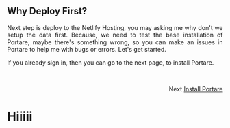 ## Why Deploy First?

<p align="justify">
Next step is deploy to the Netlify Hosting, you may asking me why don't we setup the data first. Because, we need to test the base installation of Portare, maybe there's something wrong, so you can make an issues in Portare to help me with bugs or errors. Let's get started.

<p align="justify">
If you already sign in, then you can go to the next page, to install Portare.
</p>

<br>
<p align="right">Next
  <a align="right" href="https://github.com/Nemure231/portare/blob/main/docs/PORTARE.md">
    Install Portare
  </a>
</p>

# Hiiiii
